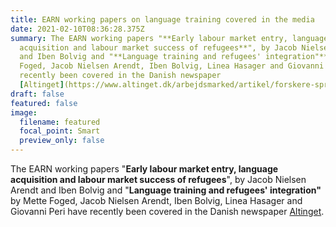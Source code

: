 ```yaml
---
title: EARN working papers on language training covered in the media
date: 2021-02-10T08:36:28.375Z
summary: The EARN working papers "**Early labour market entry, language
  acquisition and labour market success of refugees**", by Jacob Nielsen Arendt
  and Iben Bolvig and "**Language training and refugees' integration"** by Mette
  Foged, Jacob Nielsen Arendt, Iben Bolvig, Linea Hasager and Giovanni Peri have
  recently been covered in the Danish newspaper
  [Altinget](https://www.altinget.dk/arbejdsmarked/artikel/forskere-sprog-og-uddannelse-er-vejen-frem-hvis-flere-indvandrere-skal-i-job).
draft: false
featured: false
image:
  filename: featured
  focal_point: Smart
  preview_only: false
---
```

The EARN working papers "**Early labour market entry, language acquisition and labour market success of refugees**", by Jacob Nielsen Arendt and Iben Bolvig and "**Language training and refugees' integration"** by Mette Foged, Jacob Nielsen Arendt, Iben Bolvig, Linea Hasager and Giovanni Peri have recently been covered in the Danish newspaper [Altinget](https://www.altinget.dk/arbejdsmarked/artikel/forskere-sprog-og-uddannelse-er-vejen-frem-hvis-flere-indvandrere-skal-i-job).